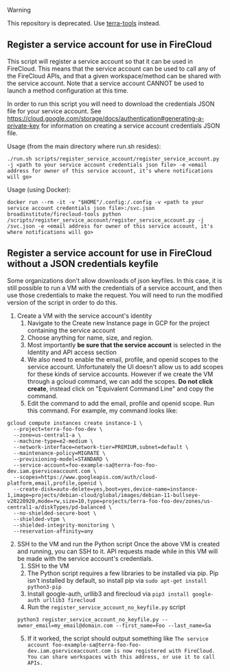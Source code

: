 > [!WARNING]
> This repository is deprecated. Use [terra-tools](https://github.com/broadinstitute/terra-tools) instead.

## Register a service account for use in FireCloud
This script will register a service account so that it can be used in FireCloud.  This means that the service account can be used to call any of the FireCloud APIs, and that a given workspace/method can be shared with the service account.  Note that a service account CANNOT be used to launch a method configuration at this time.

In order to run this script you will need to download the credentials JSON file for your service account.  See https://cloud.google.com/storage/docs/authentication#generating-a-private-key for information on creating a service account credentials JSON file.

Usage (from the main directory where run.sh resides):

```./run.sh scripts/register_service_account/register_service_account.py -j <path to your service account credentials json file> -e <email address for owner of this service account, it's where notifications will go>```

Usage (using Docker):

```docker run --rm -it -v "$HOME"/.config:/.config -v <path to your service account credentials json file>:/svc.json broadinstitute/firecloud-tools python /scripts/register_service_account/register_service_account.py -j /svc.json -e <email address for owner of this service account, it's where notifications will go>```

## Register a service account for use in FireCloud without a JSON credentials keyfile
Some organizations don't allow downloads of json keyfiles. In this case, it is still possible to run a VM with the credentials of a service account, and then use those credentials to make the request. You will need to run the modified version of the script in order to do this.

1. Create a VM with the service account's identity
    1. Navigate to the Create new Instance page in GCP for the project containing the service account
    2. Choose anything for name, size, and region. 
    3. Most importantly **be sure that the service account** is selected in the Identity and API access section
    4. We also need to enable the email, profile, and openid scopes to the service account. Unfortunately the UI doesn't allow us to add scopes for these kinds of service accounts. However if we create the VM through a gcloud command, we can add the scopes. **Do not click create**, instead click on "Equivalent Command Line" and copy the command.    
    5.  Edit the command to add the email, profile and openid scope. Run this command. For example, my command looks like:
```
gcloud compute instances create instance-1 \
  --project=terra-foo-foo-dev \
  --zone=us-central1-a \
  --machine-type=e2-medium \
  --network-interface=network-tier=PREMIUM,subnet=default \
  --maintenance-policy=MIGRATE \
  --provisioning-model=STANDARD \
  --service-account=foo-example-sa@terra-foo-foo-dev.iam.gserviceaccount.com \
  --scopes=https://www.googleapis.com/auth/cloud-platform,email,profile,openid \
  --create-disk=auto-delete=yes,boot=yes,device-name=instance-1,image=projects/debian-cloud/global/images/debian-11-bullseye-v20220920,mode=rw,size=10,type=projects/terra-foo-foo-dev/zones/us-central1-a/diskTypes/pd-balanced \
  --no-shielded-secure-boot \
  --shielded-vtpm \
  --shielded-integrity-monitoring \
  --reservation-affinity=any
```
2. SSH to the VM and run the Python script
Once the above VM is created and running, you can SSH to it. API requests made while in this VM will be made with the service account's credentials. 
    1. SSH to the VM
    2. The Python script requires a few libraries to be installed via pip. Pip isn't installed by default, so install pip via `sudo apt-get install python3-pip`
    3. Install google-auth, urllib3 and firecloud via `pip3 install google-auth urllib3 firecloud`
    4. Run the `register_service_account_no_keyfile.py` script
    ```
    python3 register_service_account_no_keyfile.py --owner_email=my_email@domain.com --first_name=Foo --last_name=Sa
    ```
    5.  If it worked, the script should output something like
```The service account foo-example-sa@terra-foo-foo-dev.iam.gserviceaccount.com is now registered with FireCloud. You can share workspaces with this address, or use it to call APIs.```
